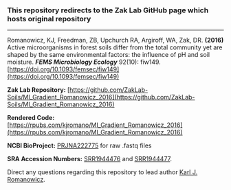 ### This repository redirects to the Zak Lab GitHub page which hosts original repository
____________________________________________________________

Romanowicz, KJ, Freedman, ZB, Upchurch RA, Argiroff, WA, Zak, DR. **(2016)** Active microorganisms in forest soils differ from the total community yet are shaped by the same environmental factors: the influence of pH and soil moisture. ***FEMS Microbiology Ecology*** 92(10): fiw149. [https://doi.org/10.1093/femsec/fiw149](https://doi.org/10.1093/femsec/fiw149)

**Zak Lab Repository:** [https://github.com/ZakLab-Soils/MI_Gradient_Romanowicz_2016](https://github.com/ZakLab-Soils/MI_Gradient_Romanowicz_2016)

**Rendered Code:** [https://rpubs.com/kjromano/MI_Gradient_Romanowicz_2016](https://rpubs.com/kjromano/MI_Gradient_Romanowicz_2016)

**NCBI BioProject:** [PRJNA222775](http://www.ncbi.nlm.nih.gov/bioproject/PRJNA222775) for raw .fastq files

**SRA Accession Numbers:** [SRR1944476](http://trace.ncbi.nlm.nih.gov/Traces/sra/?run=SRR1944476) and [SRR1944477](http://trace.ncbi.nlm.nih.gov/Traces/sra/?run=SRR1944477).

Direct any questions regarding this repository to lead author [Karl J. Romanowicz](mailto:kjromano@umich.edu).
